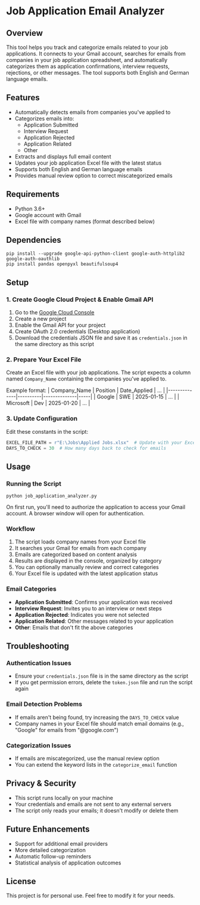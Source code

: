 # Job Application Email Analyzer

## Overview
This tool helps you track and categorize emails related to your job applications. It connects to your Gmail account, searches for emails from companies in your job application spreadsheet, and automatically categorizes them as application confirmations, interview requests, rejections, or other messages. The tool supports both English and German language emails.

## Features
- Automatically detects emails from companies you've applied to
- Categorizes emails into:
  - Application Submitted
  - Interview Request
  - Application Rejected
  - Application Related
  - Other
- Extracts and displays full email content
- Updates your job application Excel file with the latest status
- Supports both English and German language emails
- Provides manual review option to correct miscategorized emails

## Requirements
- Python 3.6+
- Google account with Gmail
- Excel file with company names (format described below)

## Dependencies
```
pip install --upgrade google-api-python-client google-auth-httplib2 google-auth-oauthlib
pip install pandas openpyxl beautifulsoup4
```

## Setup

### 1. Create Google Cloud Project & Enable Gmail API
1. Go to the [Google Cloud Console](https://console.cloud.google.com/)
2. Create a new project
3. Enable the Gmail API for your project
4. Create OAuth 2.0 credentials (Desktop application)
5. Download the credentials JSON file and save it as `credentials.json` in the same directory as this script

### 2. Prepare Your Excel File
Create an Excel file with your job applications. The script expects a column named `Company_Name` containing the companies you've applied to.

Example format:
| Company_Name | Position | Date_Applied | ... |
|--------------|----------|--------------|-----|
| Google       | SWE      | 2025-01-15   | ... |
| Microsoft    | Dev      | 2025-01-20   | ... |

### 3. Update Configuration
Edit these constants in the script:
```python
EXCEL_FILE_PATH = r"E:\Jobs\Applied Jobs.xlsx"  # Update with your Excel file path
DAYS_TO_CHECK = 30  # How many days back to check for emails
```

## Usage

### Running the Script
```
python job_application_analyzer.py
```

On first run, you'll need to authorize the application to access your Gmail account. A browser window will open for authentication.

### Workflow
1. The script loads company names from your Excel file
2. It searches your Gmail for emails from each company
3. Emails are categorized based on content analysis
4. Results are displayed in the console, organized by category
5. You can optionally manually review and correct categories
6. Your Excel file is updated with the latest application status

### Email Categories
- **Application Submitted**: Confirms your application was received
- **Interview Request**: Invites you to an interview or next steps
- **Application Rejected**: Indicates you were not selected
- **Application Related**: Other messages related to your application
- **Other**: Emails that don't fit the above categories

## Troubleshooting

### Authentication Issues
- Ensure your `credentials.json` file is in the same directory as the script
- If you get permission errors, delete the `token.json` file and run the script again

### Email Detection Problems
- If emails aren't being found, try increasing the `DAYS_TO_CHECK` value
- Company names in your Excel file should match email domains (e.g., "Google" for emails from "@google.com")

### Categorization Issues
- If emails are miscategorized, use the manual review option
- You can extend the keyword lists in the `categorize_email` function

## Privacy & Security
- This script runs locally on your machine
- Your credentials and emails are not sent to any external servers
- The script only reads your emails; it doesn't modify or delete them

## Future Enhancements
- Support for additional email providers
- More detailed categorization
- Automatic follow-up reminders
- Statistical analysis of application outcomes

## License
This project is for personal use. Feel free to modify it for your needs.
